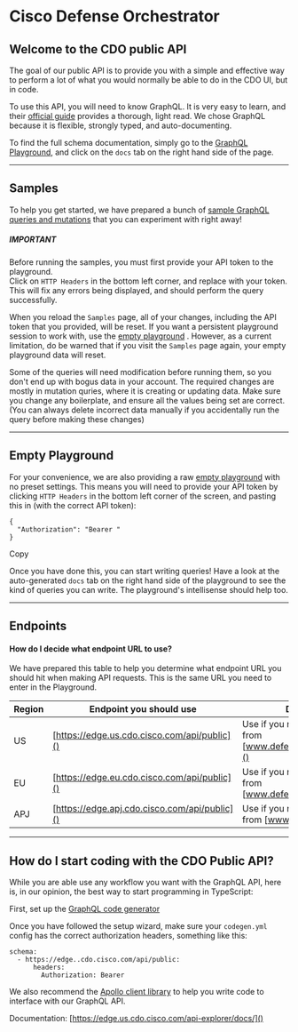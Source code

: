 # Cisco Defense Orchestrator

## Welcome to the CDO public API[​]()

The goal of our public API is to provide you with a simple and effective way to perform a lot of what you would normally be able to do in the CDO UI, but in code.

To use this API, you will need to know GraphQL. It is very easy to learn, and their [official guide]() provides a thorough, light read. We chose GraphQL because it is flexible, strongly typed, and auto-documenting.

To find the full schema documentation, simply go to the [GraphQL Playground](), and click on the `docs` tab on the right hand side of the page.

---

## Samples[​]()

To help you get started, we have prepared a bunch of [sample GraphQL queries and mutations]() that you can experiment with right away!

##### IMPORTANT

Before running the samples, you must first provide your API token to the playground.  
Click on `HTTP Headers` in the bottom left corner, and replace with your token. This will fix any errors being displayed, and should perform the query successfully.

When you reload the `Samples` page, all of your changes, including the API token that you provided, will be reset. If you want a persistent playground session to work with, use the [empty playground]() . However, as a current limitation, do be warned that if you visit the `Samples` page again, your empty playground data will reset.

Some of the queries will need modification before running them, so you don't end up with bogus data in your account. The required changes are mostly in mutation quries, where it is creating or updating data. Make sure you change any boilerplate, and ensure all the values being set are correct. (You can always delete incorrect data manually if you accidentally run the query before making these changes)

---

## Empty Playground[​]()

For your convenience, we are also providing a raw [empty playground]() with no preset settings. This means you will need to provide your API token by clicking `HTTP Headers` in the bottom left corner of the screen, and pasting this in (with the correct API token):

```
{
  "Authorization": "Bearer "
}

 ```

Copy

Once you have done this, you can start writing queries! Have a look at the auto-generated `docs` tab on the right hand side of the playground to see the kind of queries you can write. The playground's intellisense should help too.

---

## Endpoints[​]()

#### How do I decide what endpoint URL to use?[​]()

We have prepared this table to help you determine what endpoint URL you should hit when making API requests. This is the same URL you need to enter in the Playground.

| Region | Endpoint you should use | Description |
| --- | --- | --- |
| US | [https://edge.us.cdo.cisco.com/api/public]() | Use if you normally access CDO from [www.defenseorchestrator.com]() |
| EU | [https://edge.eu.cdo.cisco.com/api/public]() | Use if you normally access CDO from [www.defenseorchestrator.eu]() |
| APJ | [https://edge.apj.cdo.cisco.com/api/public]() | Use if you normally access CDO from [www.apj.cdo.cisco.com]() |

---

## How do I start coding with the CDO Public API?[​]()

While you are able use any workflow you want with the GraphQL API, here is, in our opinion, the best way to start programming in TypeScript:

First, set up the [GraphQL code generator]()

Once you have followed the setup wizard, make sure your `codegen.yml` config has the correct authorization headers, something like this:

```
schema:
  - https://edge..cdo.cisco.com/api/public:
      headers:
        Authorization: Bearer 

 ```

We also recommend the [Apollo client library]() to help you write code to interface with our GraphQL API.

Documentation: [https://edge.us.cdo.cisco.com/api-explorer/docs/]()